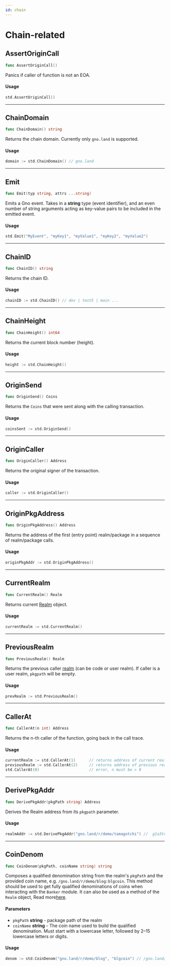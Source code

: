 ```yaml
---
id: chain
---
```


# Chain-related

## AssertOriginCall
```go
func AssertOriginCall()
```
Panics if caller of function is not an EOA.

#### Usage
```go
std.AssertOriginCall()
```
---

## ChainDomain
```go
func ChainDomain() string
```
Returns the chain domain. Currently only `gno.land` is supported.

#### Usage
```go
domain := std.ChainDomain() // gno.land
```
---

## Emit
```go
func Emit(typ string, attrs ...string)
```
Emits a Gno event. Takes in a **string** type (event identifier), and an even number of string 
arguments acting as key-value pairs to be included in the emitted event.

#### Usage
```go
std.Emit("MyEvent", "myKey1", "myValue1", "myKey2", "myValue2")
```
---

## ChainID
```go
func ChainID() string
```
Returns the chain ID.

#### Usage
```go
chainID := std.ChainID() // dev | test5 | main ...
```
---

## ChainHeight
```go
func ChainHeight() int64
```
Returns the current block number (height).

#### Usage
```go
height := std.ChainHeight()
```
---

## OriginSend
```go
func OriginSend() Coins
```
Returns the `Coins` that were sent along with the calling transaction.

#### Usage
```go
coinsSent := std.OriginSend()
```
---

## OriginCaller
```go
func OriginCaller() Address
```
Returns the original signer of the transaction.

#### Usage
```go
caller := std.OriginCaller()
```
---

## OriginPkgAddress
```go
func OriginPkgAddress() Address
```
Returns the address of the first (entry point) realm/package in a sequence of realm/package calls.

#### Usage
```go
originPkgAddr := std.OriginPkgAddress()
```
---

## CurrentRealm
```go
func CurrentRealm() Realm
```
Returns current [Realm](realm.md) object.

#### Usage
```go
currentRealm := std.CurrentRealm()
```
---

## PreviousRealm
```go
func PreviousRealm() Realm
```
Returns the previous caller [realm](realm.md) (can be code or user realm). If caller is a
user realm, `pkgpath` will be empty.

#### Usage
```go
prevRealm := std.PreviousRealm()
```
---

## CallerAt
```go
func CallerAt(n int) Address
```
Returns the n-th caller of the function, going back in the call trace.

#### Usage
```go
currentRealm := std.CallerAt(1)      // returns address of current realm
previousRealm := std.CallerAt(2)     // returns address of previous realm/caller
std.CallerAt(0)                      // error, n must be > 0
```
--- 

## DerivePkgAddr
```go
func DerivePkgAddr(pkgPath string) Address
```
Derives the Realm address from its `pkgpath` parameter.

#### Usage
```go
realmAddr := std.DerivePkgAddr("gno.land/r/demo/tamagotchi") //  g1a3tu874agjlkrpzt9x90xv3uzncapcn959yte4
```
---

## CoinDenom
```go
func CoinDenom(pkgPath, coinName string) string
```
Composes a qualified denomination string from the realm's `pkgPath` and the provided coin name, e.g. `/gno.land/r/demo/blog:blgcoin`. This method should be used to get fully qualified denominations of coins when interacting with the `Banker` module. It can also be used as a method of the `Realm` object, Read more[here](./realm.md#coindenom).

#### Parameters
- `pkgPath` **string** - package path of the realm
- `coinName` **string** - The coin name used to build the qualified denomination.  Must start with a lowercase letter, followed by 2–15 lowercase letters or digits.

#### Usage
```go
denom := std.CoinDenom("gno.land/r/demo/blog", "blgcoin") // /gno.land/r/demo/blog:blgcoin
```
